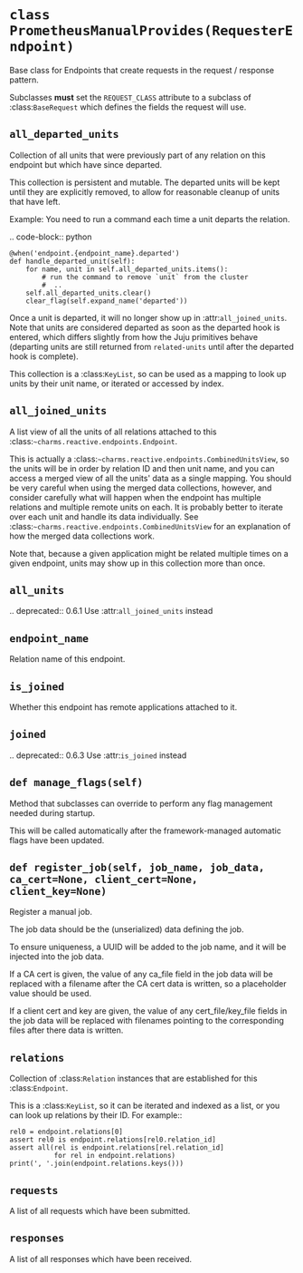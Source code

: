 # <a id="prometheusmanualprovides"></a>`class PrometheusManualProvides(RequesterEndpoint)`

Base class for Endpoints that create requests in the request / response
pattern.

Subclasses **must** set the ``REQUEST_CLASS`` attribute to a subclass
of :class:`BaseRequest` which defines the fields the request will use.

## <a id="prometheusmanualprovides-all_departed_units"></a>`all_departed_units`

Collection of all units that were previously part of any relation on
this endpoint but which have since departed.

This collection is persistent and mutable.  The departed units will
be kept until they are explicitly removed, to allow for reasonable
cleanup of units that have left.

Example: You need to run a command each time a unit departs the relation.

.. code-block:: python

    @when('endpoint.{endpoint_name}.departed')
    def handle_departed_unit(self):
        for name, unit in self.all_departed_units.items():
            # run the command to remove `unit` from the cluster
            #  ..
        self.all_departed_units.clear()
        clear_flag(self.expand_name('departed'))

Once a unit is departed, it will no longer show up in
:attr:`all_joined_units`.  Note that units are considered departed as
soon as the departed hook is entered, which differs slightly from how
the Juju primitives behave (departing units are still returned from
``related-units`` until after the departed hook is complete).

This collection is a :class:`KeyList`, so can be used as a mapping to
look up units by their unit name, or iterated or accessed by index.

## <a id="prometheusmanualprovides-all_joined_units"></a>`all_joined_units`

A list view of all the units of all relations attached to this
:class:`~charms.reactive.endpoints.Endpoint`.

This is actually a
:class:`~charms.reactive.endpoints.CombinedUnitsView`, so the units
will be in order by relation ID and then unit name, and you can access a
merged view of all the units' data as a single mapping.  You should be
very careful when using the merged data collections, however, and
consider carefully what will happen when the endpoint has multiple
relations and multiple remote units on each.  It is probably better to
iterate over each unit and handle its data individually.  See
:class:`~charms.reactive.endpoints.CombinedUnitsView` for an
explanation of how the merged data collections work.

Note that, because a given application might be related multiple times
on a given endpoint, units may show up in this collection more than
once.

## <a id="prometheusmanualprovides-all_units"></a>`all_units`

.. deprecated:: 0.6.1
   Use :attr:`all_joined_units` instead

## <a id="prometheusmanualprovides-endpoint_name"></a>`endpoint_name`

Relation name of this endpoint.

## <a id="prometheusmanualprovides-is_joined"></a>`is_joined`

Whether this endpoint has remote applications attached to it.

## <a id="prometheusmanualprovides-joined"></a>`joined`

.. deprecated:: 0.6.3
   Use :attr:`is_joined` instead

## <a id="prometheusmanualprovides-manage_flags"></a>`def manage_flags(self)`

Method that subclasses can override to perform any flag management
needed during startup.

This will be called automatically after the framework-managed automatic
flags have been updated.

## <a id="prometheusmanualprovides-register_job"></a>`def register_job(self, job_name, job_data, ca_cert=None, client_cert=None, client_key=None)`

Register a manual job.

The job data should be the (unserialized) data defining the job.

To ensure uniqueness, a UUID will be added to the job name, and it will
be injected into the job data.

If a CA cert is given, the value of any ca_file field in the job data
will be replaced with a filename after the CA cert data is written, so
a placeholder value should be used.

If a client cert and key are given, the value of any cert_file/key_file
fields in the job data will be replaced with filenames pointing to the
corresponding files after there data is written.

## <a id="prometheusmanualprovides-relations"></a>`relations`

Collection of :class:`Relation` instances that are established for
this :class:`Endpoint`.

This is a :class:`KeyList`, so it can be iterated and indexed as a list,
or you can look up relations by their ID.  For example::

    rel0 = endpoint.relations[0]
    assert rel0 is endpoint.relations[rel0.relation_id]
    assert all(rel is endpoint.relations[rel.relation_id]
               for rel in endpoint.relations)
    print(', '.join(endpoint.relations.keys()))

## <a id="prometheusmanualprovides-requests"></a>`requests`

A list of all requests which have been submitted.

## <a id="prometheusmanualprovides-responses"></a>`responses`

A list of all responses which have been received.
